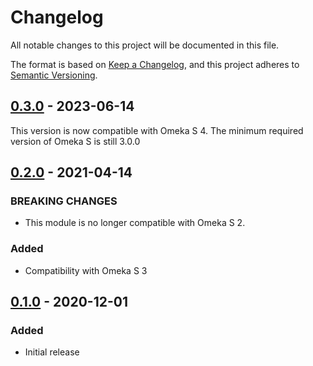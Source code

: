 # Changelog
All notable changes to this project will be documented in this file.

The format is based on [Keep a Changelog](https://keepachangelog.com/en/1.0.0/),
and this project adheres to [Semantic Versioning](https://semver.org/spec/v2.0.0.html).

## [0.3.0] - 2023-06-14

This version is now compatible with Omeka S 4. The minimum required version of
Omeka S is still 3.0.0

## [0.2.0] - 2021-04-14

### BREAKING CHANGES
- This module is no longer compatible with Omeka S 2.

### Added
- Compatibility with Omeka S 3

## [0.1.0] - 2020-12-01
### Added
- Initial release

[0.3.0]: https://github.com/biblibre/omeka-s-module-GuestRole/releases/tag/v0.3.0
[0.2.0]: https://github.com/biblibre/omeka-s-module-GuestRole/releases/tag/v0.2.0
[0.1.0]: https://github.com/biblibre/omeka-s-module-GuestRole/releases/tag/v0.1.0
